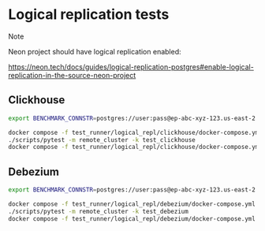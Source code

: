 # Logical replication tests

> [!NOTE]
> Neon project should have logical replication enabled:
>
> https://neon.tech/docs/guides/logical-replication-postgres#enable-logical-replication-in-the-source-neon-project

## Clickhouse

```bash
export BENCHMARK_CONNSTR=postgres://user:pass@ep-abc-xyz-123.us-east-2.aws.neon.build/neondb

docker compose -f test_runner/logical_repl/clickhouse/docker-compose.yml up -d
./scripts/pytest -m remote_cluster -k test_clickhouse
docker compose -f test_runner/logical_repl/clickhouse/docker-compose.yml down
```

## Debezium

```bash
export BENCHMARK_CONNSTR=postgres://user:pass@ep-abc-xyz-123.us-east-2.aws.neon.build/neondb

docker compose -f test_runner/logical_repl/debezium/docker-compose.yml up -d
./scripts/pytest -m remote_cluster -k test_debezium
docker compose -f test_runner/logical_repl/debezium/docker-compose.yml down
```
